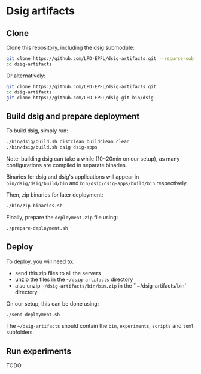 # Dsig artifacts
## 

## Clone
Clone this repository, including the dsig submodule:
```sh
git clone https://github.com/LPD-EPFL/dsig-artifacts.git --recurse-submodules
cd dsig-artifacts
```

Or alternatively:
```sh
git clone https://github.com/LPD-EPFL/dsig-artifacts.git
cd dsig-artifacts
git clone https://github.com/LPD-EPFL/dsig.git bin/dsig
```

## Build dsig and prepare deployment
To build dsig, simply run:
```sh
./bin/dsig/build.sh distclean buildclean clean
./bin/dsig/build.sh dsig dsig-apps
```

Note: building dsig can take a while (10~20min on our setup), as many configurations are compiled in separate binaries.

Binaries for dsig and dsig's applications will appear in `bin/dsig/dsig/build/bin` and `bin/dsig/dsig-apps/build/bin` respectively.

Then, zip binaries for later deployment:
```sh
./bin/zip-binaries.sh
```

Finally, prepare the `deployment.zip` file using:
```sh
./prepare-deployment.sh
```

## Deploy

To deploy, you will need to:
- send this zip files to all the servers
- unzip the files in the `~/dsig-artifacts` directory
- also unzip `~/dsig-artifacts/bin/bin.zip` in the ``~/dsig-artifacts/bin` directory.

On our setup, this can be done using:
```sh
./send-deployment.sh
```

The `~/dsig-artifacts` should contain the `bin`, `experiments`, `scripts` and `toml` subfolders.

## Run experiments

TODO